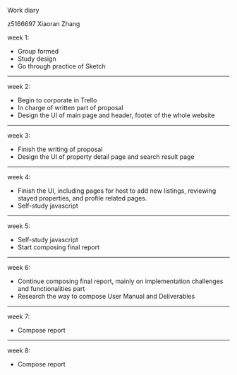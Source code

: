 Work diary

z5166697 Xiaoran Zhang

week 1:

- Group formed
- Study design
- Go through practice of Sketch

--------------------------------------------------------------------------

week 2:

- Begin to corporate in Trello
- In charge of written part of proposal
- Design the UI of main page and header, footer of the whole website

---------------------------------------------------------------------------

week 3:

- Finish the writing of proposal
- Design the UI of property detail page and search result page

---------------------------------------------------------------------------

week 4:

- Finish the UI, including pages for host to add new listings, reviewing stayed properties, and profile related pages.
- Self-study javascript

----------------------------------------------------------------------------

week 5:

- Self-study javascript
- Start composing final report

----------------------------------------------------------------------------

week 6:

- Continue composing final report, mainly on implementation challenges and functionalities part
- Research the way to compose User Manual and Deliverables

----------------------------------------------------------------------------

week 7:

- Compose report

----------------------------------------------------------------------------

week 8:

- Compose report
